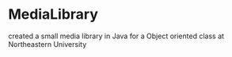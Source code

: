 # MediaLibrary
created a small media library in Java for a Object oriented class at Northeastern University
